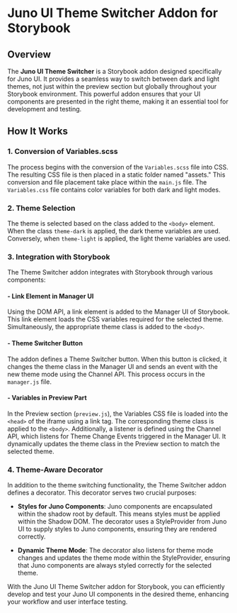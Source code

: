 # Juno UI Theme Switcher Addon for Storybook

## Overview

The **Juno UI Theme Switcher** is a Storybook addon designed specifically for Juno UI. It provides a seamless way to switch between dark and light themes, not just within the preview section but globally throughout your Storybook environment. This powerful addon ensures that your UI components are presented in the right theme, making it an essential tool for development and testing.

## How It Works

### 1. Conversion of Variables.scss

The process begins with the conversion of the `Variables.scss` file into CSS. The resulting CSS file is then placed in a static folder named "assets." This conversion and file placement take place within the `main.js` file. The `Variables.css` file contains color variables for both dark and light modes.

### 2. Theme Selection

The theme is selected based on the class added to the `<body>` element. When the class `theme-dark` is applied, the dark theme variables are used. Conversely, when `theme-light` is applied, the light theme variables are used.

### 3. Integration with Storybook

The Theme Switcher addon integrates with Storybook through various components:

#### - Link Element in Manager UI

Using the DOM API, a link element is added to the Manager UI of Storybook. This link element loads the CSS variables required for the selected theme. Simultaneously, the appropriate theme class is added to the `<body>`.

#### - Theme Switcher Button

The addon defines a Theme Switcher button. When this button is clicked, it changes the theme class in the Manager UI and sends an event with the new theme mode using the Channel API. This process occurs in the `manager.js` file.

#### - Variables in Preview Part

In the Preview section (`preview.js`), the Variables CSS file is loaded into the `<head>` of the iframe using a link tag. The corresponding theme class is applied to the `<body>`. Additionally, a listener is defined using the Channel API, which listens for Theme Change Events triggered in the Manager UI. It dynamically updates the theme class in the Preview section to match the selected theme.

### 4. Theme-Aware Decorator

In addition to the theme switching functionality, the Theme Switcher addon defines a decorator. This decorator serves two crucial purposes:

- **Styles for Juno Components**: Juno components are encapsulated within the shadow root by default. This means styles must be applied within the Shadow DOM. The decorator uses a StyleProvider from Juno UI to supply styles to Juno components, ensuring they are rendered correctly.

- **Dynamic Theme Mode**: The decorator also listens for theme mode changes and updates the theme mode within the StyleProvider, ensuring that Juno components are always styled correctly for the selected theme.

With the Juno UI Theme Switcher addon for Storybook, you can efficiently develop and test your Juno UI components in the desired theme, enhancing your workflow and user interface testing.
